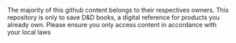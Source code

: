 The majority of this github content belongs to their respectives owners. 
This repository is only to save D&D books, a digital reference for products you already own. 
Please ensure you only access content in accordance with your local laws
